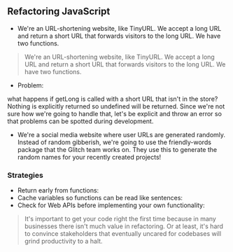 ## Refactoring JavaScript
- We're an URL-shortening website, like TinyURL. We accept a long URL and return a short URL that forwards visitors to the long URL. We have two functions.
>We're an URL-shortening website, like TinyURL. We accept a long URL and return a short URL that forwards visitors to the long URL. We have two functions.

- Problem:

what happens if getLong is called with a short URL that isn't in the store? Nothing is explicitly returned so undefined will be returned. Since we're not sure how we're going to handle that, let's be explicit and throw an error so that problems can be spotted during development.
- We're a social media website where user URLs are generated randomly. Instead of random gibberish, we're going to use the friendly-words package that the Glitch team works on. They use this to generate the random names for your recently created projects!
### Strategies
- Return early from functions:
- Cache variables so functions can be read like sentences:
- Check for Web APIs before implementing your own functionality:

> It's important to get your code right the first time because in many businesses there isn't much value in refactoring. Or at least, it's hard to convince stakeholders that eventually uncared for codebases will grind productivity to a halt.
